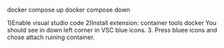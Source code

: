 docker compose up
docker compose down

1)Enable visual studio code
2)Install extension:
    container tools 
    docker
  You should see in down left corner in VSC blue icons.
3. Press bluee icons and chose attach ruining container. 



